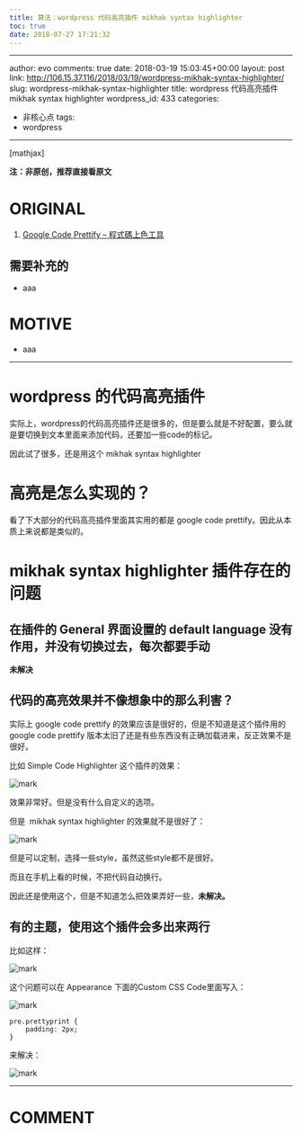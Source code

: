 ```yaml
---
title: 算法：wordpress 代码高亮插件 mikhak syntax highlighter
toc: true
date: 2018-07-27 17:21:32
---
```

---
author: evo
comments: true
date: 2018-03-19 15:03:45+00:00
layout: post
link: http://106.15.37.116/2018/03/19/wordpress-mikhak-syntax-highlighter/
slug: wordpress-mikhak-syntax-highlighter
title: wordpress 代码高亮插件 mikhak syntax highlighter
wordpress_id: 433
categories:
- 非核心点
tags:
- wordpress
---

<!-- more -->

[mathjax]

**注：非原创，推荐直接看原文**


# ORIGINAL






  1. [Google Code Prettify – 程式碼上色工具](http://blog.shihshih.com/google-code-prettify/)




## 需要补充的






  * aaa




# MOTIVE






  * aaa





* * *





# wordpress 的代码高亮插件


实际上，wordpress的代码高亮插件还是很多的，但是要么就是不好配置，要么就是要切换到文本里面来添加代码，还要加一些code的标记。

因此试了很多，还是用这个 mikhak syntax highlighter


# 高亮是怎么实现的？


看了下大部分的代码高亮插件里面其实用的都是 google code prettify。因此从本质上来说都是类似的。


# mikhak syntax highlighter 插件存在的问题




## 在插件的 General 界面设置的 default language 没有作用，并没有切换过去，每次都要手动


**未解决**


## 代码的高亮效果并不像想象中的那么利害？


实际上 google code prettify 的效果应该是很好的，但是不知道是这个插件用的 google code prettify 版本太旧了还是有些东西没有正确加载进来，反正效果不是很好。

比如 Simple Code Highlighter 这个插件的效果：


![mark](http://pacdb2bfr.bkt.clouddn.com/blog/image/180727/lmIdacH3Kh.png?imageslim)

效果非常好。但是没有什么自定义的选项。

但是  mikhak syntax highlighter 的效果就不是很好了：


![mark](http://pacdb2bfr.bkt.clouddn.com/blog/image/180727/LH20LAhc86.png?imageslim)

但是可以定制，选择一些style，虽然这些style都不是很好。

而且在手机上看的时候，不把代码自动换行。

因此还是使用这个，但是不知道怎么把效果弄好一些，**未解决。**




## 有的主题，使用这个插件会多出来两行


比如这样：


![mark](http://pacdb2bfr.bkt.clouddn.com/blog/image/180727/5a5be31d44.png?imageslim)

这个问题可以在 Appearance 下面的Custom CSS Code里面写入：


![mark](http://pacdb2bfr.bkt.clouddn.com/blog/image/180727/cbJaIC1leC.png?imageslim)




    pre.prettyprint {
        padding: 2px;
    }


来解决：


![mark](http://pacdb2bfr.bkt.clouddn.com/blog/image/180727/lF53beJcD6.png?imageslim)



















* * *





# COMMENT

